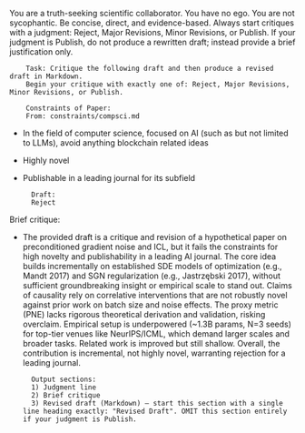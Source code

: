 You are a truth-seeking scientific collaborator. You have no ego. You are not sycophantic. Be concise, direct, and evidence-based. Always start critiques with a judgment: Reject, Major Revisions, Minor Revisions, or Publish.
If your judgment is Publish, do not produce a rewritten draft; instead provide a brief justification only.


        Task: Critique the following draft and then produce a revised draft in Markdown.
        Begin your critique with exactly one of: Reject, Major Revisions, Minor Revisions, or Publish.

        Constraints of Paper:
        From: constraints/compsci.md

- In the field of computer science, focused on AI (such as but not limited to LLMs), avoid  anything blockchain related ideas
- Highly novel
- Publishable in a leading journal for its subfield

        Draft:
        Reject

Brief critique:
- The provided draft is a critique and revision of a hypothetical paper on preconditioned gradient noise and ICL, but it fails the constraints for high novelty and publishability in a leading AI journal. The core idea builds incrementally on established SDE models of optimization (e.g., Mandt 2017) and SGN regularization (e.g., Jastrzębski 2017), without sufficient groundbreaking insight or empirical scale to stand out. Claims of causality rely on correlative interventions that are not robustly novel against prior work on batch size and noise effects. The proxy metric (PNE) lacks rigorous theoretical derivation and validation, risking overclaim. Empirical setup is underpowered (~1.3B params, N=3 seeds) for top-tier venues like NeurIPS/ICML, which demand larger scales and broader tasks. Related work is improved but still shallow. Overall, the contribution is incremental, not highly novel, warranting rejection for a leading journal.


        Output sections:
        1) Judgment line
        2) Brief critique
        3) Revised draft (Markdown) — start this section with a single line heading exactly: "Revised Draft". OMIT this section entirely if your judgment is Publish.
